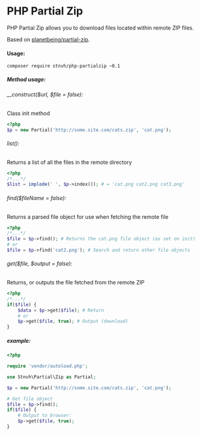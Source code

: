 # PHP Partial Zip

PHP Partial Zip allows you to download files located within remote ZIP files.

Based on [planetbeing/partial-zip](https://github.com/planetbeing/partial-zip).

#### Usage:

```composer require stnvh/php-partialzip ~0.1```

##### Method usage:

###### __construct($url, $file = false):
Class init method
```php
<?php
$p = new Partial('http://some.site.com/cats.zip', 'cat.png');
```

###### list():
Returns a list of all the files in the remote directory
```php
<?php
/*...*/
$list = implode(' ', $p->index()); # = 'cat.png cat2.png cat3.png'
```

###### find($fileName = false):
Returns a parsed file object for use when fetching the remote file
```php
<?php
/*...*/
$file = $p->find(); # Returns the cat.png file object (as set on init)
# or
$file = $p->find('cat2.png'); # Search and return other file objects
```

###### get($file, $output = false):
Returns, or outputs the file fetched from the remote ZIP
```php
<?php
/*...*/
if($file) {
    $data = $p->get($file); # Return
    # or
    $p->get($file, true); # Output (download)
}
```

##### example:

```php
<?php

require 'vendor/autoload.php';

use Stnvh\Partial\Zip as Partial;

$p = new Partial('http://some.site.com/cats.zip', 'cat.png');

# Get file object
$file = $p->find();
if($file) {
    # Output to browser:
    $p->get($file, true);
}
```
